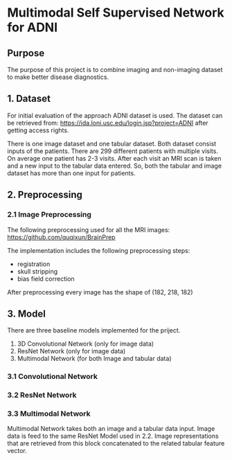 # Multimodal Self Supervised Network for ADNI

## Purpose

The purpose of this project is to combine imaging and non-imaging dataset to make better disease diagnostics.

## 1. Dataset

For initial evaluation of the approach ADNI dataset is used. The dataset can be retrieved from: https://ida.loni.usc.edu/login.jsp?project=ADNI after getting access rights.

There is one image dataset and one tabular dataset. Both dataset consist inputs of the patients. There are 299 different patients with multiple visits. On average one patient has 2-3 visits. After each visit an MRI scan is taken and a new input to the tabular data entered. So, both the tabular and image dataset has more than one input for patients.

## 2. Preprocessing

### 2.1 Image Preprocessing

The following preprocessing used for all the MRI images: https://github.com/quqixun/BrainPrep

The implementation includes the following preprocessing steps:

- registration
- skull stripping
- bias field correction

After preprocessing every image has the shape of (182, 218, 182)

## 3. Model

There are three baseline models implemented for the priject.

1. 3D Convolutional Network (only for image data)
2. ResNet Network (only for image data)
3. Multimodal Network (for both Image and tabular data)

### 3.1 Convolutional Network

### 3.2 ResNet Network

### 3.3 Multimodal Network

Multimodal Network takes both an image and a tabular data input. Image data is feed to the same ResNet Model used in 2.2. Image representations that are retrieved from this block concatenated to the related tabular feature vector.
